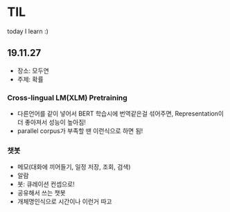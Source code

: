 # TIL
today I learn :)


## 19.11.27
- 장소: 모두연
- 주제: 확률

### Cross-lingual LM(XLM) Pretraining
- 다른언어를 같이 넣어서 BERT 학습시에 번역같은걸 섞어주면, Representation이 더 좋아져서 성능이 높아짐!
- parallel corpus가 부족할 땐 이런식으로 하면 됨!

### 챗봇
- 메모(대화에 끼어들기, 일정 저장, 조회, 검색)
- 알람
- 봇: 큐레이션 컨셉으로!
- 공유해서 쓰는 챗봇
- 개체명인식으로 시간이나 이런거 따고
